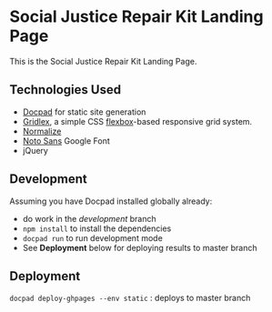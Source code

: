 # Social Justice Repair Kit Landing Page

This is the Social Justice Repair Kit Landing Page.

## Technologies Used

* [Docpad](https://docpad.org/) for static site generation
* [Gridlex](http://gridlex.devlint.fr/), a simple CSS [flexbox](http://dev.w3.org/csswg/css-flexbox/)-based responsive grid system.
* [Normalize](https://necolas.github.io/normalize.css/)
* [Noto Sans](https://fonts.google.com/specimen/Noto+Sans) Google Font
* jQuery

## Development

Assuming you have Docpad installed globally already:

* do work in the *development* branch
* `npm install` to install the dependencies
* `docpad run` to run development mode
* See **Deployment** below for deploying results to master branch

## Deployment

`docpad deploy-ghpages --env static` : deploys to master branch
